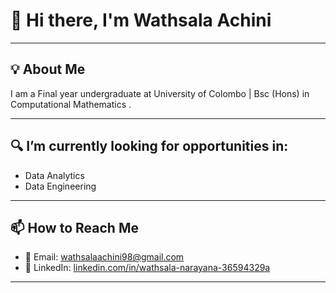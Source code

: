 
# 👋 Hi there, I'm Wathsala Achini

---

## 💡 About Me
I am a Final year undergraduate at University of Colombo | Bsc (Hons) in Computational Mathematics .

---

## 🔍 I’m currently looking for opportunities in:
- Data Analytics
- Data Engineering

---

## 📫 How to Reach Me
- 📧 Email: [wathsalaachini98@gmail.com](mailto:wathsalaachini98@gmail.com)  
- 💼 LinkedIn: [linkedin.com/in/wathsala-narayana-36594329a](https://www.linkedin.com/in/wathsala-narayana-36594329a/)

---




